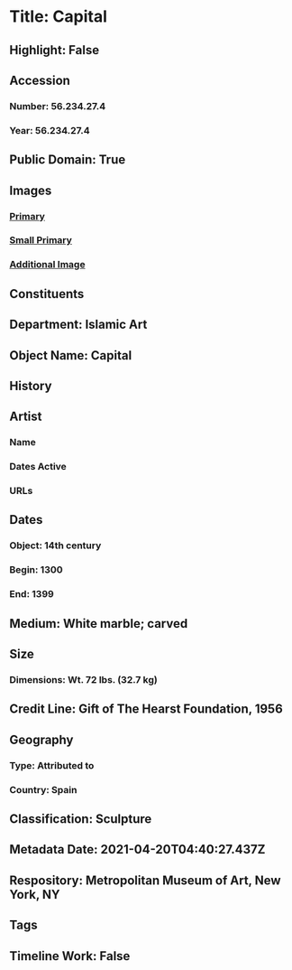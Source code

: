 # Title: Capital
## Highlight: False
## Accession
### Number: 56.234.27.4
### Year: 56.234.27.4
## Public Domain: True
## Images
### [Primary](https://images.metmuseum.org/CRDImages/is/original/56.234.27.4.jpg)
### [Small Primary](https://images.metmuseum.org/CRDImages/is/web-large/56.234.27.4.jpg)
### [Additional Image](https://images.metmuseum.org/CRDImages/is/original/sf56-234-27-1.JPG)
## Constituents
## Department: Islamic Art
## Object Name: Capital
## History
## Artist
### Name
### Dates Active
### URLs
## Dates
### Object: 14th century
### Begin: 1300
### End: 1399
## Medium: White marble; carved
## Size
### Dimensions: Wt. 72 lbs. (32.7 kg)
## Credit Line: Gift of The Hearst Foundation, 1956
## Geography
### Type: Attributed to
### Country: Spain
## Classification: Sculpture
## Metadata Date: 2021-04-20T04:40:27.437Z
## Respository: Metropolitan Museum of Art, New York, NY
## Tags
## Timeline Work: False